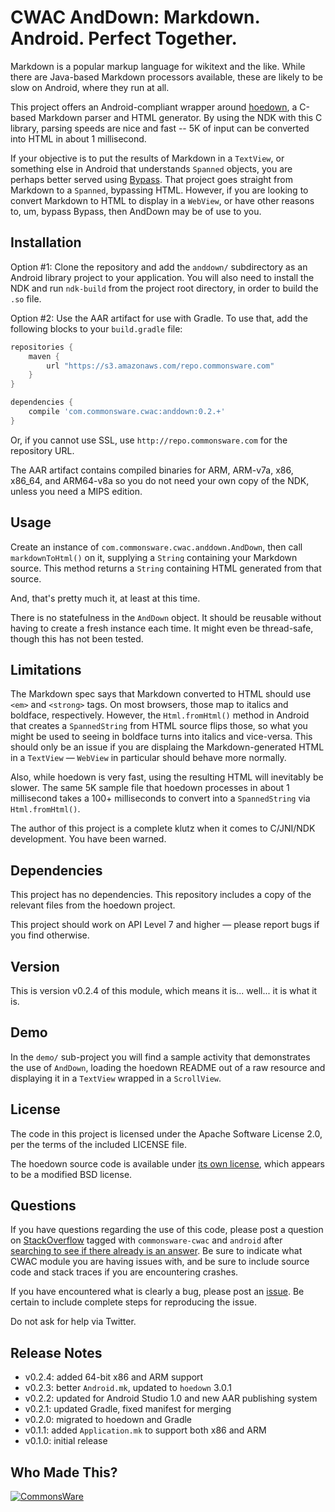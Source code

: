 CWAC AndDown: Markdown. Android. Perfect Together.
==================================================

Markdown is a popular markup language for wikitext and the like.
While there are Java-based Markdown processors available, these are
likely to be slow on Android, where they run at all.

This project offers an Android-compliant wrapper around [hoedown](https://github.com/hoedown/hoedown),
a C-based Markdown parser and HTML generator. By using the NDK with this
C library, parsing speeds are nice and fast -- 5K of input can be
converted into HTML in about 1 millisecond.

If your objective is to put the results of Markdown in a `TextView`, or something
else in Android that understands `Spanned` objects, you are perhaps better served
using [Bypass](https://github.com/Uncodin/bypass/blob/master/platform/android/README.md).
That project goes straight from Markdown to a `Spanned`, bypassing HTML. However,
if you are looking to convert Markdown to HTML to display in a `WebView`, or have
other reasons to, um, bypass Bypass, then AndDown may be of use to you.

Installation
------------
Option #1: Clone the repository and add the `anddown/` subdirectory as an Android library project to your
application. You will also need to install the NDK and run `ndk-build`
from the project root directory, in order to build the `.so` file.

Option #2: Use the AAR artifact for use with Gradle. To use that, add the following
blocks to your `build.gradle` file:

```groovy
repositories {
    maven {
        url "https://s3.amazonaws.com/repo.commonsware.com"
    }
}

dependencies {
    compile 'com.commonsware.cwac:anddown:0.2.+'
}
```

Or, if you cannot use SSL, use `http://repo.commonsware.com` for the repository
URL.

The AAR artifact contains compiled binaries for ARM,
ARM-v7a, x86, x86_64, and ARM64-v8a so you do not need your own copy of the NDK, unless
you need a MIPS edition.

Usage
-----
Create an instance of `com.commonsware.cwac.anddown.AndDown`, then call
`markdownToHtml()` on it, supplying
a `String` containing your Markdown source. This method returns a `String`
containing HTML generated from that source.

And, that's pretty much it, at least at this time.

There is no statefulness in the `AndDown` object. It should be reusable
without having to create a fresh instance each time. It might even
be thread-safe, though this has not been tested.

Limitations
-----------
The Markdown spec says that Markdown converted to HTML should use
`<em>` and `<strong>` tags. On most browsers, those map to italics and
boldface, respectively. However, the `Html.fromHtml()` method in Android
that creates a `SpannedString` from HTML source flips those, so what you
might be used to seeing in boldface turns into italics and vice-versa.
This should only be an issue if you are displaing the Markdown-generated
HTML in a `TextView` &mdash; `WebView` in particular should behave more
normally.

Also, while hoedown is very fast, using the resulting HTML will inevitably
be slower. The same 5K sample file that hoedown processes in about 1
millisecond takes a 100+ milliseconds to convert into a `SpannedString`
via `Html.fromHtml()`.

The author of this project is a complete klutz when it comes to C/JNI/NDK
development. You have been warned.

Dependencies
------------
This project has no dependencies. This repository includes a copy of the
relevant files from the hoedown project.

This project should work on API Level 7 and higher &mdash; please report
bugs if you find otherwise.

Version
-------
This is version v0.2.4 of this module, which means it is...
well... it is what it is.

Demo
----
In the `demo/` sub-project you will find
a sample activity that demonstrates the use of `AndDown`, loading the
hoedown README out of a raw resource and displaying it in a `TextView`
wrapped in a `ScrollView`.

License
-------
The code in this project is licensed under the Apache
Software License 2.0, per the terms of the included LICENSE
file.

The hoedown source code is available under [its own license](https://github.com/hoedown/hoedown/blob/master/LICENSE),
which appears to be a modified BSD license.

Questions
---------
If you have questions regarding the use of this code, please post a question
on [StackOverflow](http://stackoverflow.com/questions/ask) tagged with
`commonsware-cwac` and `android` after [searching to see if there already is an answer](https://stackoverflow.com/search?q=[commonsware-cwac]+anddown). Be sure to indicate
what CWAC module you are having issues with, and be sure to include source code 
and stack traces if you are encountering crashes.

If you have encountered what is clearly a bug, please post an [issue](https://github.com/commonsguy/cwac-anddown/issues). Be certain to include complete steps
for reproducing the issue.

Do not ask for help via Twitter.

Release Notes
-------------
- v0.2.4: added 64-bit x86 and ARM support
- v0.2.3: better `Android.mk`, updated to `hoedown` 3.0.1
- v0.2.2: updated for Android Studio 1.0 and new AAR publishing system
- v0.2.1: updated Gradle, fixed manifest for merging
- v0.2.0: migrated to hoedown and Gradle
- v0.1.1: added `Application.mk` to support both x86 and ARM
- v0.1.0: initial release

Who Made This?
--------------
<a href="http://commonsware.com">![CommonsWare](http://commonsware.com/images/logo.png)</a>

